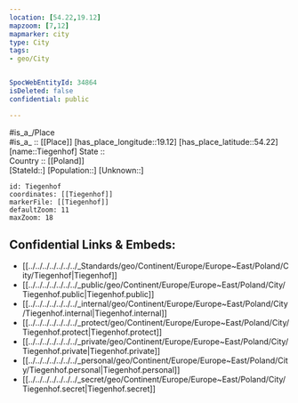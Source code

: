 ```yaml
---
location: [54.22,19.12] 
mapzoom: [7,12] 
mapmarker: city 
type: City
tags:
- geo/City


SpocWebEntityId: 34864
isDeleted: false
confidential: public

---
```

#is_a_/Place  
#is_a_ :: [[Place]] 
[has_place_longitude::19.12] 
[has_place_latitude::54.22] 
[name::Tiegenhof] 
State ::  
Country :: [[Poland]]  
[StateId::] 
[Population::] 
[Unknown::] 


```leaflet
id: Tiegenhof
coordinates: [[Tiegenhof]] 
markerFile: [[Tiegenhof]] 
defaultZoom: 11 
maxZoom: 18
```


## Confidential Links & Embeds: 
- [[../../../../../../../_Standards/geo/Continent/Europe/Europe~East/Poland/City/Tiegenhof|Tiegenhof]] 
- [[../../../../../../../_public/geo/Continent/Europe/Europe~East/Poland/City/Tiegenhof.public|Tiegenhof.public]] 
- [[../../../../../../../_internal/geo/Continent/Europe/Europe~East/Poland/City/Tiegenhof.internal|Tiegenhof.internal]] 
- [[../../../../../../../_protect/geo/Continent/Europe/Europe~East/Poland/City/Tiegenhof.protect|Tiegenhof.protect]] 
- [[../../../../../../../_private/geo/Continent/Europe/Europe~East/Poland/City/Tiegenhof.private|Tiegenhof.private]] 
- [[../../../../../../../_personal/geo/Continent/Europe/Europe~East/Poland/City/Tiegenhof.personal|Tiegenhof.personal]] 
- [[../../../../../../../_secret/geo/Continent/Europe/Europe~East/Poland/City/Tiegenhof.secret|Tiegenhof.secret]] 
